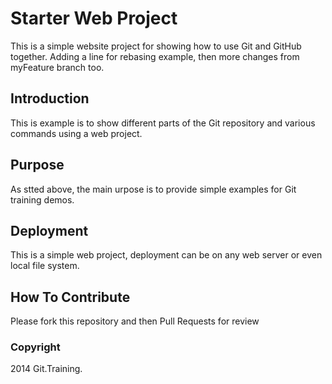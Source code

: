 # Starter Web Project

This is a simple website project for showing how to use Git and GitHub together. Adding a line for rebasing example, then more changes from myFeature branch too. 

## Introduction

This is example is to show different parts of the Git repository and various commands using a web project.

## Purpose

As stted above, the main urpose is to provide simple examples for Git training demos.

## Deployment

This is a simple web project, deployment can be on any web server or even local file system.

## How To Contribute

Please fork this repository and then Pull Requests for review 


### Copyright

2014 Git.Training.
